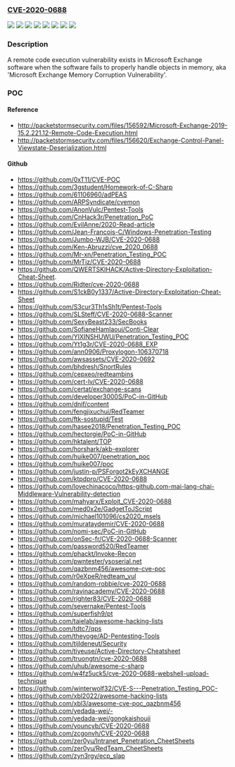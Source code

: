 ### [CVE-2020-0688](https://cve.mitre.org/cgi-bin/cvename.cgi?name=CVE-2020-0688)
![](https://img.shields.io/static/v1?label=Product&message=Microsoft%20Exchange%20Server%202010%20Service%20Pack%203%20Update%20Rollup%2030&color=blue)
![](https://img.shields.io/static/v1?label=Product&message=Microsoft%20Exchange%20Server%202013&color=blue)
![](https://img.shields.io/static/v1?label=Product&message=Microsoft%20Exchange%20Server%202016%20Cumulative%20Update%2014&color=blue)
![](https://img.shields.io/static/v1?label=Product&message=Microsoft%20Exchange%20Server%202016%20Cumulative%20Update%2015&color=blue)
![](https://img.shields.io/static/v1?label=Product&message=Microsoft%20Exchange%20Server%202019%20Cumulative%20Update%203&color=blue)
![](https://img.shields.io/static/v1?label=Product&message=Microsoft%20Exchange%20Server%202019%20Cumulative%20Update%204&color=blue)
![](https://img.shields.io/static/v1?label=Version&message=n%2Fa&color=blue)
![](https://img.shields.io/static/v1?label=Vulnerability&message=Remote%20Code%20Execution&color=brighgreen)

### Description

A remote code execution vulnerability exists in Microsoft Exchange software when the software fails to properly handle objects in memory, aka 'Microsoft Exchange Memory Corruption Vulnerability'.

### POC

#### Reference
- http://packetstormsecurity.com/files/156592/Microsoft-Exchange-2019-15.2.221.12-Remote-Code-Execution.html
- http://packetstormsecurity.com/files/156620/Exchange-Control-Panel-Viewstate-Deserialization.html

#### Github
- https://github.com/0xT11/CVE-POC
- https://github.com/3gstudent/Homework-of-C-Sharp
- https://github.com/61106960/adPEAS
- https://github.com/ARPSyndicate/cvemon
- https://github.com/AnonVulc/Pentest-Tools
- https://github.com/CnHack3r/Penetration_PoC
- https://github.com/EvilAnne/2020-Read-article
- https://github.com/Jean-Francois-C/Windows-Penetration-Testing
- https://github.com/Jumbo-WJB/CVE-2020-0688
- https://github.com/Ken-Abruzzi/cve_2020_0688
- https://github.com/Mr-xn/Penetration_Testing_POC
- https://github.com/MrTiz/CVE-2020-0688
- https://github.com/QWERTSKIHACK/Active-Directory-Exploitation-Cheat-Sheet.
- https://github.com/Ridter/cve-2020-0688
- https://github.com/S1ckB0y1337/Active-Directory-Exploitation-Cheat-Sheet
- https://github.com/S3cur3Th1sSh1t/Pentest-Tools
- https://github.com/SLSteff/CVE-2020-0688-Scanner
- https://github.com/SexyBeast233/SecBooks
- https://github.com/SofianeHamlaoui/Conti-Clear
- https://github.com/YIXINSHUWU/Penetration_Testing_POC
- https://github.com/Yt1g3r/CVE-2020-0688_EXP
- https://github.com/ann0906/Proxylogon-106370718
- https://github.com/awsassets/CVE-2020-0692
- https://github.com/bhdresh/SnortRules
- https://github.com/cepxeo/redteambins
- https://github.com/cert-lv/CVE-2020-0688
- https://github.com/certat/exchange-scans
- https://github.com/developer3000S/PoC-in-GitHub
- https://github.com/dnif/content
- https://github.com/fengjixuchui/RedTeamer
- https://github.com/ftk-sostupid/Test
- https://github.com/hasee2018/Penetration_Testing_POC
- https://github.com/hectorgie/PoC-in-GitHub
- https://github.com/hktalent/TOP
- https://github.com/horshark/akb-explorer
- https://github.com/huike007/penetration_poc
- https://github.com/huike007/poc
- https://github.com/justin-p/PSForgot2kEyXCHANGE
- https://github.com/ktpdpro/CVE-2020-0688
- https://github.com/lovechinacoco/https-github.com-mai-lang-chai-Middleware-Vulnerability-detection
- https://github.com/mahyarx/Exploit_CVE-2020-0688
- https://github.com/med0x2e/GadgetToJScript
- https://github.com/michael101096/cs2020_msels
- https://github.com/murataydemir/CVE-2020-0688
- https://github.com/nomi-sec/PoC-in-GitHub
- https://github.com/onSec-fr/CVE-2020-0688-Scanner
- https://github.com/password520/RedTeamer
- https://github.com/phackt/Invoke-Recon
- https://github.com/pwntester/ysoserial.net
- https://github.com/qazbnm456/awesome-cve-poc
- https://github.com/r0eXpeR/redteam_vul
- https://github.com/random-robbie/cve-2020-0688
- https://github.com/ravinacademy/CVE-2020-0688
- https://github.com/righter83/CVE-2020-0688
- https://github.com/severnake/Pentest-Tools
- https://github.com/superfish9/pt
- https://github.com/taielab/awesome-hacking-lists
- https://github.com/tdtc7/qps
- https://github.com/theyoge/AD-Pentesting-Tools
- https://github.com/tijldeneut/Security
- https://github.com/tiyeuse/Active-Directory-Cheatsheet
- https://github.com/truongtn/cve-2020-0688
- https://github.com/uhub/awesome-c-sharp
- https://github.com/w4fz5uck5/cve-2020-0688-webshell-upload-technique
- https://github.com/winterwolf32/CVE-S---Penetration_Testing_POC-
- https://github.com/xbl2022/awesome-hacking-lists
- https://github.com/xbl3/awesome-cve-poc_qazbnm456
- https://github.com/yedada-wei/-
- https://github.com/yedada-wei/gongkaishouji
- https://github.com/youncyb/CVE-2020-0688
- https://github.com/zcgonvh/CVE-2020-0688
- https://github.com/zer0yu/Intranet_Penetration_CheetSheets
- https://github.com/zer0yu/RedTeam_CheetSheets
- https://github.com/zyn3rgy/ecp_slap

